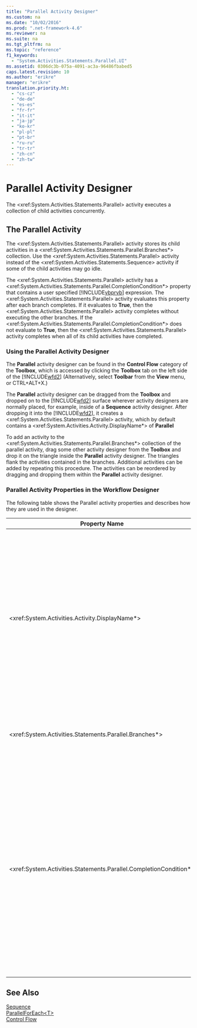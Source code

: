 ```yaml
---
title: "Parallel Activity Designer"
ms.custom: na
ms.date: "10/02/2016"
ms.prod: ".net-framework-4.6"
ms.reviewer: na
ms.suite: na
ms.tgt_pltfrm: na
ms.topic: "reference"
f1_keywords: 
  - "System.Activities.Statements.Parallel.UI"
ms.assetid: 0306dc3b-075a-4091-ac3a-96486fbabed5
caps.latest.revision: 10
ms.author: "erikre"
manager: "erikre"
translation.priority.ht: 
  - "cs-cz"
  - "de-de"
  - "es-es"
  - "fr-fr"
  - "it-it"
  - "ja-jp"
  - "ko-kr"
  - "pl-pl"
  - "pt-br"
  - "ru-ru"
  - "tr-tr"
  - "zh-cn"
  - "zh-tw"
---
```

# Parallel Activity Designer
The \<xref:System.Activities.Statements.Parallel> activity executes a collection of child activities concurrently.  
  
## The Parallel Activity  
 The \<xref:System.Activities.Statements.Parallel> activity stores its child activities in a  \<xref:System.Activities.Statements.Parallel.Branches*> collection. Use the \<xref:System.Activities.Statements.Parallel> activity instead of the \<xref:System.Activities.Statements.Sequence> activity if some of the child activities may go idle.  
  
 The \<xref:System.Activities.Statements.Parallel> activity has a \<xref:System.Activities.Statements.Parallel.CompletionCondition*> property that contains a user specified [!INCLUDE[vbprvb](../VS_debugger/includes/vbprvb_md.md)] expression. The \<xref:System.Activities.Statements.Parallel> activity evaluates this property after each branch completes. If it evaluates to **True**, then the \<xref:System.Activities.Statements.Parallel> activity completes without executing the other branches. If the \<xref:System.Activities.Statements.Parallel.CompletionCondition*> does not evaluate to **True**, then the \<xref:System.Activities.Statements.Parallel> activity completes when all of its child activities have completed.  
  
### Using the Parallel Activity Designer  
 The **Parallel** activity designer can be found in the **Control Flow** category of the **Toolbox**, which is accessed by clicking the **Toolbox** tab on the left side of the [!INCLUDE[wfd2](../WF_Design/includes/wfd2_md.md)] (Alternatively, select **Toolbar** from the **View** menu, or CTRL+ALT+X.)  
  
 The **Parallel** activity designer can be dragged from the **Toolbox** and dropped on to the [!INCLUDE[wfd2](../WF_Design/includes/wfd2_md.md)] surface wherever activity designers are normally placed, for example, inside of a **Sequence** activity designer. After dropping it into the [!INCLUDE[wfd2](../WF_Design/includes/wfd2_md.md)], it creates a \<xref:System.Activities.Statements.Parallel> activity, which by default contains a \<xref:System.Activities.Activity.DisplayName*> of **Parallel**  
  
 To add an activity to the \<xref:System.Activities.Statements.Parallel.Branches*> collection of the parallel activity, drag some other activity designer from the **Toolbox** and drop it on the triangle inside the **Parallel** activity designer. The triangles flank the activities contained in the branches. Additional activities can be added by repeating this procedure. The activities can be reordered by dragging and dropping them within the **Parallel** activity designer.  
  
### Parallel Activity Properties in the Workflow Designer  
 The following table shows the Parallel activity properties and describes how they are used in the designer.  
  
|Property Name|Required|Usage|  
|-------------------|--------------|-----------|  
|\<xref:System.Activities.Activity.DisplayName*>|False|Specifies the friendly display name of the activity designer in the header. The default value is **Parallel**. The value can be optionally edited in the **Properties** grid or directly on the activity designer header.|  
|\<xref:System.Activities.Statements.Parallel.Branches*>|True|Contains the collection of child activities to be executed.|  
|\<xref:System.Activities.Statements.Parallel.CompletionCondition*>|False|Evaluated after a branch completes. If it evaluates to **True**, then the scheduled pending branches are canceled. If this property is not set or evaluates to **False**, the activity completes when all of its child activities have completed. The default value is **null**.|  
  
## See Also  
 [Sequence](../WF_Design/sequence-activity-designer.md)   
 [ParallelForEach\<T>](../WF_Design/parallelforeach-t--activity-designer.md)   
 [Control Flow](../WF_Design/control-flow-activity-designers.md)